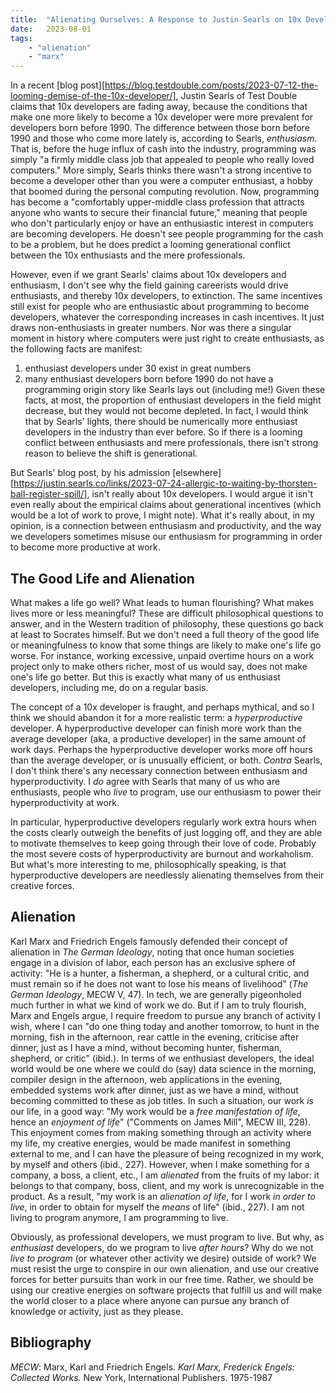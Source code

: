 ```yaml
---
title:  "Alienating Ourselves: A Response to Justin Searls on 10x Developers"
date:   2023-08-01
tags:
	- "alienation"
	- "marx"
---
```


In a recent [blog post][https://blog.testdouble.com/posts/2023-07-12-the-looming-demise-of-the-10x-developer/], Justin Searls of Test Double claims that 10x developers are fading away, because the conditions that make one more likely to become a 10x developer were more prevalent for developers born before 1990. The difference between those born before 1990 and those who come more lately is, according to Searls, *enthusiasm*. That is, before the huge influx of cash into the industry, programming was simply "a firmly middle class job that appealed to people who really loved computers." More simply, Searls thinks there wasn't a strong incentive to become a  developer other than you were a computer enthusiast, a hobby that boomed during the personal computing revolution. Now, programming has become a "comfortably upper-middle class profession that attracts anyone who wants to secure their financial future," meaning that people who don't particularly enjoy or have an enthusiastic interest in computers are becoming developers. He doesn't see people programming for the cash to be a problem, but he does predict a looming generational conflict between the 10x enthusiasts and the mere professionals.

However, even if we grant Searls' claims about 10x developers and enthusiasm, I don't see why the field gaining careerists would drive enthusiasts, and thereby 10x developers,  to extinction. The same incentives still exist for people who are enthusiastic about programming to become developers, whatever the corresponding increases in cash incentives. It just draws non-enthusiasts in greater numbers.  Nor was there a singular moment in history where computers were just right to create enthusiasts, as the following facts are manifest:
1. enthusiast developers under 30 exist in great numbers
2. many enthusiast developers born before 1990 do not have a programming origin story like Searls lays out (including me!)
Given these facts, at most, the proportion of enthusiast developers in the field might decrease, but they would not become depleted. In fact, I would think that by Searls' lights, there should be numerically more enthusiast developers in the industry than ever before. So if there is a looming conflict between enthusiasts and mere professionals, there isn't strong reason to believe the shift is generational.

But Searls' blog post, by his admission [elsewhere][https://justin.searls.co/links/2023-07-24-allergic-to-waiting-by-thorsten-ball-register-spill/], isn't really about 10x developers. I would argue it isn't even really about the empirical claims about generational incentives (which would be a lot of work to prove, I might note). What it's really about, in my opinion, is a connection between enthusiasm and productivity, and the way we developers sometimes misuse our enthusiasm for programming in order to become more productive at work.

## The Good Life and Alienation

What makes a life go well? What leads to human flourishing? What makes lives more or less meaningful? These are difficult philosophical questions to answer, and in the Western tradition of philosophy, these questions go back at least to Socrates himself. But we don't need a full theory of the good life or meaningfulness to know that some things are likely to make one's life go worse. For instance, working excessive, unpaid overtime hours on a work project only to make others richer, most of us would say, does not make one's life go better. But this is exactly what many of us enthusiast developers, including me, do on a regular basis.

The concept of a 10x developer is fraught, and perhaps mythical, and so I think we should abandon it for a more realistic term: a *hyperproductive* developer. A hyperproductive developer can finish more work than the average developer (aka, a productive developer) in the same amount of work days. Perhaps the hyperproductive developer works more off hours than the average developer, or is unusually efficient, or both. *Contra* Searls, I don't think there's any necessary connection between enthusiasm and hyperproductivity. I *do* agree with Searls that many of us who are enthusiasts, people who *live* to program, use our enthusiasm to power their hyperproductivity at work.

In particular, hyperproductive developers regularly work extra hours when the costs clearly outweigh the benefits of just logging off, and they are able to motivate themselves to keep going through their love of code. Probably the most severe costs of hyperproductivity are burnout and workaholism. But what's more interesting to me, philosophically speaking, is that hyperproductive developers are needlessly alienating themselves from their creative forces.

## Alienation

Karl Marx and Friedrich Engels famously defended their concept of alienation in *The German Ideology*, noting that once human societies engage in a division of labor, each person has an exclusive sphere of activity: "He is a hunter, a fisherman, a shepherd, or a cultural critic, and must remain so if he does not want to lose his means of livelihood" (*The German Ideology*, MECW V, 47). In tech, we are generally pigeonholed much further in what we kind of work we do. But if I am to truly flourish, Marx and Engels argue, I require freedom to pursue any branch of activity I wish, where I can "do one thing today and another tomorrow, to hunt in the morning, fish in the afternoon, rear cattle in the evening, criticise after dinner, just as I have a mind, without becoming hunter, fisherman, shepherd, or critic" (ibid.). In terms of we enthusiast developers, the ideal world would be one where we could do (say) data science in the morning, compiler design in the afternoon, web applications in the evening, embedded systems work after dinner, just as we have a mind, without becoming committed to these as job titles. In such a situation, our work *is* our life, in a good way: "My work would be a *free manifestation of life*, hence an *enjoyment of life*" ("Comments on James Mill", MECW III, 228). This enjoyment comes from making something through an activity where my life, my creative energies, would be made manifest in something external to me,  and I can have the pleasure of being recognized in my work, by myself and others (ibid., 227). However, when I make something for a company, a boss, a client, etc., I am *alienated* from the fruits of my labor: it belongs to that company, boss, client, and my work is unrecognizable in the product. As a result, "my work is an *alienation of life*, for I work *in order to live*, in order to obtain for myself the *means* of life" (ibid., 227). I am not living to program anymore, I am programming to live.

Obviously, as professional developers, we must program to live. But why, as *enthusiast* developers, do we program to live *after hours*? Why do we not *live to program* (or whatever other activity we desire) outside of work? We must resist the urge to conspire in our own alienation, and use our creative forces for better pursuits than work in our free time. Rather, we should be using our creative energies on software projects that fulfill us and will make the world closer to a place where anyone can pursue any branch of knowledge or activity, just as they please.

## Bibliography

*MECW*: Marx, Karl and Friedrich Engels. *Karl Marx, Frederick Engels: Collected Works.* New York, International Publishers. 1975-1987
